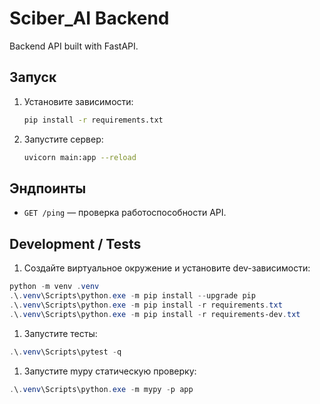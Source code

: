 # Sciber_AI Backend

Backend API built with FastAPI.

## Запуск

1. Установите зависимости:
   ```bash
   pip install -r requirements.txt
   ```
2. Запустите сервер:
   ```bash
   uvicorn main:app --reload
   ```

## Эндпоинты

- `GET /ping` — проверка работоспособности API.

## Development / Tests

1. Создайте виртуальное окружение и установите dev-зависимости:

```powershell
python -m venv .venv
.\.venv\Scripts\python.exe -m pip install --upgrade pip
.\.venv\Scripts\python.exe -m pip install -r requirements.txt
.\.venv\Scripts\python.exe -m pip install -r requirements-dev.txt
```

1. Запустите тесты:

```powershell
.\.venv\Scripts\pytest -q
```

1. Запустите mypy статическую проверку:

```powershell
.\.venv\Scripts\python.exe -m mypy -p app
```

